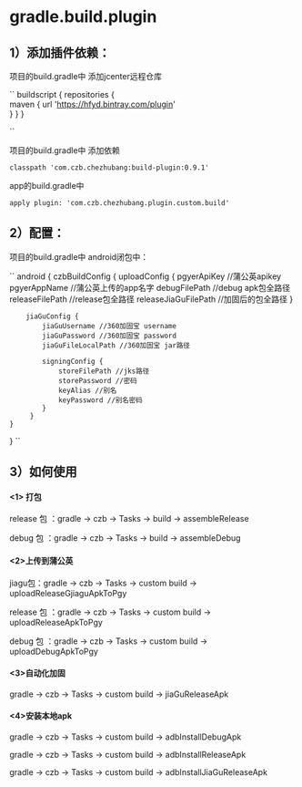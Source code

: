 # gradle.build.plugin

## 1）添加插件依赖：
项目的build.gradle中 添加jcenter远程仓库

``
 buildscript {
     repositories {  
         maven {
             url 'https://hfyd.bintray.com/plugin'	   
         }
     }
 }

``

项目的build.gradle中 添加依赖

``
classpath 'com.czb.chezhubang:build-plugin:0.9.1'
``

app的build.gradle中

``
apply plugin: 'com.czb.chezhubang.plugin.custom.build'
``

## 2）配置：
项目的build.gradle中 android闭包中：

``
android {
	czbBuildConfig {
    	uploadConfig {
        	pgyerApiKey  //蒲公英apikey
        	pgyerAppName   //蒲公英上传的app名字
        	debugFilePath  //debug apk包全路径
        	releaseFilePath  //release包全路径
        	releaseJiaGuFilePath  //加固后的包全路径
    	}

    	jiaGuConfig {
        	jiaGuUsername //360加固宝 username
        	jiaGuPassword //360加固宝 password
        	jiaGuFileLocalPath //360加固宝 jar路径

        	signingConfig {
            	storeFilePath //jks路径
            	storePassword //密码
            	keyAlias //别名
            	keyPassword //别名密码
        	}
   		 }
	}
}
``

## 3）如何使用
#### <1> 打包

release 包 ：gradle → czb → Tasks → build → assembleRelease

debug 包 ：gradle → czb → Tasks → build → assembleDebug


#### <2>上传到蒲公英

jiagu包：gradle → czb → Tasks → custom build → uploadReleaseGjiaguApkToPgy

release 包 ：gradle → czb → Tasks → custom build → uploadReleaseApkToPgy

debug 包 ：gradle → czb → Tasks → custom build → uploadDebugApkToPgy

#### <3>自动化加固

gradle → czb → Tasks → custom build → jiaGuReleaseApk


#### <4>安装本地apk

gradle → czb → Tasks → custom build → adbInstallDebugApk

gradle → czb → Tasks → custom build → adbInstallReleaseApk

gradle → czb → Tasks → custom build → adbInstallJiaGuReleaseApk
